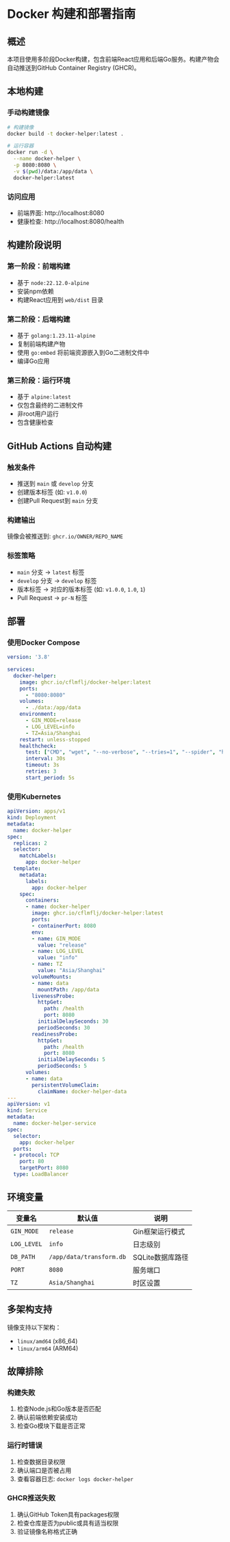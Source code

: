 # Docker 构建和部署指南

## 概述

本项目使用多阶段Docker构建，包含前端React应用和后端Go服务。构建产物会自动推送到GitHub Container Registry (GHCR)。

## 本地构建

### 手动构建镜像

```bash
# 构建镜像
docker build -t docker-helper:latest .

# 运行容器
docker run -d \
  --name docker-helper \
  -p 8080:8080 \
  -v $(pwd)/data:/app/data \
  docker-helper:latest
```

### 访问应用

- 前端界面: http://localhost:8080
- 健康检查: http://localhost:8080/health

## 构建阶段说明

### 第一阶段：前端构建
- 基于 `node:22.12.0-alpine`
- 安装npm依赖
- 构建React应用到 `web/dist` 目录

### 第二阶段：后端构建
- 基于 `golang:1.23.11-alpine`
- 复制前端构建产物
- 使用 `go:embed` 将前端资源嵌入到Go二进制文件中
- 编译Go应用

### 第三阶段：运行环境
- 基于 `alpine:latest`
- 仅包含最终的二进制文件
- 非root用户运行
- 包含健康检查

## GitHub Actions 自动构建

### 触发条件

- 推送到 `main` 或 `develop` 分支
- 创建版本标签 (如: `v1.0.0`)
- 创建Pull Request到 `main` 分支

### 构建输出

镜像会被推送到: `ghcr.io/OWNER/REPO_NAME`

### 标签策略

- `main` 分支 -> `latest` 标签
- `develop` 分支 -> `develop` 标签
- 版本标签 -> 对应的版本标签 (如: `v1.0.0`, `1.0`, `1`)
- Pull Request -> `pr-N` 标签

## 部署

### 使用Docker Compose

```yaml
version: '3.8'

services:
  docker-helper:
    image: ghcr.io/cflmflj/docker-helper:latest
    ports:
      - "8080:8080"
    volumes:
      - ./data:/app/data
    environment:
      - GIN_MODE=release
      - LOG_LEVEL=info
      - TZ=Asia/Shanghai
    restart: unless-stopped
    healthcheck:
      test: ["CMD", "wget", "--no-verbose", "--tries=1", "--spider", "http://localhost:8080/health"]
      interval: 30s
      timeout: 3s
      retries: 3
      start_period: 5s
```

### 使用Kubernetes

```yaml
apiVersion: apps/v1
kind: Deployment
metadata:
  name: docker-helper
spec:
  replicas: 2
  selector:
    matchLabels:
      app: docker-helper
  template:
    metadata:
      labels:
        app: docker-helper
    spec:
      containers:
      - name: docker-helper
        image: ghcr.io/cflmflj/docker-helper:latest
        ports:
        - containerPort: 8080
        env:
        - name: GIN_MODE
          value: "release"
        - name: LOG_LEVEL
          value: "info"
        - name: TZ
          value: "Asia/Shanghai"
        volumeMounts:
        - name: data
          mountPath: /app/data
        livenessProbe:
          httpGet:
            path: /health
            port: 8080
          initialDelaySeconds: 30
          periodSeconds: 30
        readinessProbe:
          httpGet:
            path: /health
            port: 8080
          initialDelaySeconds: 5
          periodSeconds: 5
      volumes:
      - name: data
        persistentVolumeClaim:
          claimName: docker-helper-data
---
apiVersion: v1
kind: Service
metadata:
  name: docker-helper-service
spec:
  selector:
    app: docker-helper
  ports:
  - protocol: TCP
    port: 80
    targetPort: 8080
  type: LoadBalancer
```

## 环境变量

| 变量名 | 默认值 | 说明 |
|--------|--------|------|
| `GIN_MODE` | `release` | Gin框架运行模式 |
| `LOG_LEVEL` | `info` | 日志级别 |
| `DB_PATH` | `/app/data/transform.db` | SQLite数据库路径 |
| `PORT` | `8080` | 服务端口 |
| `TZ` | `Asia/Shanghai` | 时区设置 |

## 多架构支持

镜像支持以下架构：
- `linux/amd64` (x86_64)
- `linux/arm64` (ARM64)

## 故障排除

### 构建失败

1. 检查Node.js和Go版本是否匹配
2. 确认前端依赖安装成功
3. 检查Go模块下载是否正常

### 运行时错误

1. 检查数据目录权限
2. 确认端口是否被占用
3. 查看容器日志: `docker logs docker-helper`

### GHCR推送失败

1. 确认GitHub Token具有packages权限
2. 检查仓库是否为public或具有适当权限
3. 验证镜像名称格式正确 